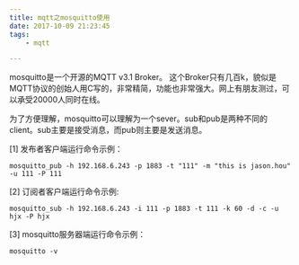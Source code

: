 ```yaml
---
title: mqtt之mosquitto使用
date: 2017-10-09 21:23:45
tags:
	- mqtt

---
```




mosquitto是一个开源的MQTT v3.1 Broker。 这个Broker只有几百k，貌似是MQTT协议的创始人用C写的，非常精简，功能也非常强大。网上有朋友测过，可以承受20000人同时在线。

为了方便理解，mosquitto可以理解为一个sever。sub和pub是两种不同的client。sub主要是接受消息，而pub则主要是发送消息。



[1] 发布者客户端运行命令示例：

```
mosquitto_pub -h 192.168.6.243 -p 1883 -t "111" -m "this is jason.hou" -u 111 -P 111
```



[2] 订阅者客户端运行命令示例:

```
mosquitto_sub -h 192.168.6.243 -i 111 -p 1883 -t 111 -k 60 -d -c -u hjx -P hjx
```

[3] mosquitto服务器端运行命令示例：

```
mosquitto -v
```



